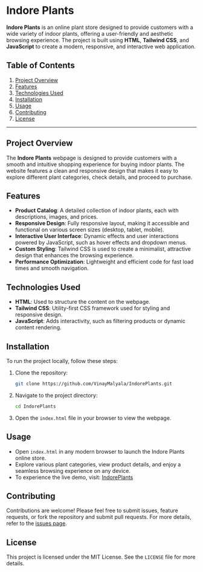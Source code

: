 # Indore Plants

**Indore Plants** is an online plant store designed to provide customers with a wide variety of indoor plants, offering a user-friendly and aesthetic browsing experience. The project is built using **HTML**, **Tailwind CSS**, and **JavaScript** to create a modern, responsive, and interactive web application.

## Table of Contents

1. [Project Overview](#project-overview)
2. [Features](#features)
3. [Technologies Used](#technologies-used)
4. [Installation](#installation)
5. [Usage](#usage)
6. [Contributing](#contributing)
7. [License](#license)

---

## Project Overview

The **Indore Plants** webpage is designed to provide customers with a smooth and intuitive shopping experience for buying indoor plants. The website features a clean and responsive design that makes it easy to explore different plant categories, check details, and proceed to purchase.

## Features

- **Product Catalog**: A detailed collection of indoor plants, each with descriptions, images, and prices.
- **Responsive Design**: Fully responsive layout, making it accessible and functional on various screen sizes (desktop, tablet, mobile).
- **Interactive User Interface**: Dynamic effects and user interactions powered by JavaScript, such as hover effects and dropdown menus.
- **Custom Styling**: Tailwind CSS is used to create a minimalist, attractive design that enhances the browsing experience.
- **Performance Optimization**: Lightweight and efficient code for fast load times and smooth navigation.

## Technologies Used

- **HTML**: Used to structure the content on the webpage.
- **Tailwind CSS**: Utility-first CSS framework used for styling and responsive design.
- **JavaScript**: Adds interactivity, such as filtering products or dynamic content rendering.

## Installation

To run the project locally, follow these steps:

1. Clone the repository:

   ```bash
   git clone https://github.com/VinayMalyala/IndorePlants.git
   ```

2. Navigate to the project directory:

   ```bash
   cd IndorePlants
   ```

3. Open the `index.html` file in your browser to view the webpage.

## Usage

- Open `index.html` in any modern browser to launch the Indore Plants online store.
- Explore various plant categories, view product details, and enjoy a seamless browsing experience on any device.
- To experience the live demo, visit: [IndorePlants](https://vinay-malyala-indore-plants.netlify.app/)

## Contributing

Contributions are welcome! Please feel free to submit issues, feature requests, or fork the repository and submit pull requests. For more details, refer to the [issues page](#).

## License

This project is licensed under the MIT License. See the `LICENSE` file for more details.
